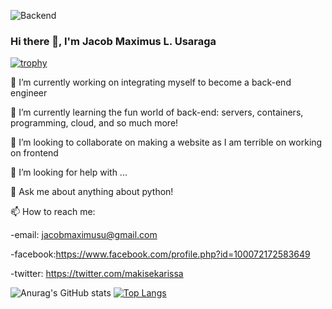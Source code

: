 ![Backend](https://user-images.githubusercontent.com/90799133/178169130-c190e029-07fd-4df0-8470-5f98583ca105.png)
### Hi there 👋, I'm Jacob Maximus L. Usaraga
[![trophy](https://github-profile-trophy.vercel.app/?username=miniloda)](https://github.com/miniloda/github-profile-trophy)



🔭 I’m currently working on integrating myself to become a back-end engineer

🌱 I’m currently learning the fun world of back-end: servers, containers, programming, cloud, and so much more!

👯 I’m looking to collaborate on making a website as I am terrible on working on frontend

🤔 I’m looking for help with ...

💬 Ask me about anything about python!

📫 How to reach me:

-email: jacobmaximusu@gmail.com

-facebook:https://www.facebook.com/profile.php?id=100072172583649

-twitter: https://twitter.com/makisekarissa

![Anurag's GitHub stats](https://github-readme-stats.vercel.app/api?username=miniloda&show_icons=true&theme=tokyonight)
[![Top Langs](https://github-readme-stats.vercel.app/api/top-langs/?username=miniloda&layout=compact)](https://github.com/anuraghazra/github-readme-stats)
